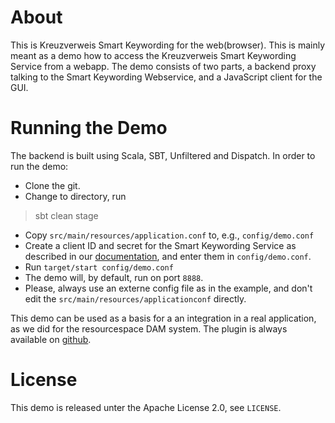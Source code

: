 About
=====

This is Kreuzverweis Smart Keywording for the web(browser). This is mainly meant as a demo how to access the Kreuzverweis Smart Keywording Service from a webapp. The demo consists of two parts, a backend proxy talking to the Smart Keywording Webservice, and a JavaScript client for the GUI.

Running the Demo
================

The backend is built using Scala, SBT, Unfiltered and Dispatch. In order to run the demo:

* Clone the git.
* Change to directory, run
> sbt clean stage
* Copy `src/main/resources/application.conf` to, e.g., `config/demo.conf`
* Create a client ID and secret for the Smart Keywording Service as described in our [documentation](https://redmine.kreuzverweis.com/projects/kaas/wiki/Wiki), and enter them in `config/demo.conf`.
* Run `target/start config/demo.conf`
* The demo will, by default, run on port `8888`.
* Please, always use an externe config file as in the example, and don't edit the `src/main/resources/applicationconf` directly.

This demo can be used as a basis for a an integration in a real application, as we did for the resourcespace DAM system. The plugin is always available on [github](https://github.com/kreuzverweis/smartkeywording_rs).

License
=======

This demo is released unter the Apache License 2.0, see `LICENSE`.
